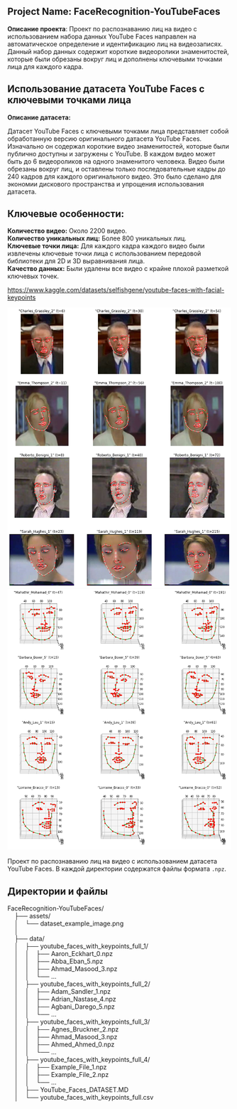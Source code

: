 ## Project Name: FaceRecognition-YouTubeFaces

**Описание проекта**:
Проект по распознаванию лиц на видео с использованием набора данных YouTube Faces направлен на автоматическое определение и идентификацию лиц на видеозаписях. Данный набор данных содержит короткие видеоролики знаменитостей, которые были обрезаны вокруг лиц и дополнены ключевыми точками лица для каждого кадра.

## Использование датасета YouTube Faces с ключевыми точками лица

**Описание датасета:** 

Датасет YouTube Faces с ключевыми точками лица представляет собой обработанную версию оригинального датасета YouTube Faces. Изначально он содержал короткие видео знаменитостей, которые были публично доступны и загружены с YouTube. В каждом видео может быть до 6 видеороликов на одного знаменитого человека. Видео были обрезаны вокруг лиц, и оставлены только последовательные кадры до 240 кадров для каждого оригинального видео. Это было сделано для экономии дискового пространства и упрощения использования датасета.

## Ключевые особенности:

**Количество видео:** Около 2200 видео.<br>
**Количество уникальных лиц:** Более 800 уникальных лиц.<br>
**Ключевые точки лица:** Для каждого кадра каждого видео были извлечены ключевые точки лица с использованием передовой библиотеки для 2D и 3D выравнивания лица.<br>
**Качество данных:** Были удалены все видео с крайне плохой разметкой ключевых точек.<br>

https://www.kaggle.com/datasets/selfishgene/youtube-faces-with-facial-keypoints

![Проект по распознаванию лиц](assets/dataset_example_image.png)
![Проект по распознаванию лиц](assets/dataset_example_points.png)

Проект по распознаванию лиц на видео с использованием датасета YouTube Faces. В каждой директории содержатся файлы формата `.npz`.

## Директории и файлы

FaceRecognition-YouTubeFaces/  
    ├── assets/  
    │    └── dataset_example_image.png  
    │  
    ├── data/  
    │    ├── youtube_faces_with_keypoints_full_1/  
    │    │    ├── Aaron_Eckhart_0.npz  
    │    │    ├── Abba_Eban_5.npz  
    │    │    ├── Ahmad_Masood_3.npz  
    │    │    └── ...  
    │    ├── youtube_faces_with_keypoints_full_2/  
    │    │    ├── Adam_Sandler_1.npz  
    │    │    ├── Adrian_Nastase_4.npz  
    │    │    ├── Agbani_Darego_5.npz  
    │    │    └── ...  
    │    ├── youtube_faces_with_keypoints_full_3/  
    │    │    ├── Agnes_Bruckner_2.npz  
    │    │    ├── Ahmad_Masood_3.npz  
    │    │    ├── Ahmed_Ahmed_0.npz  
    │    │    └── ...  
    │    ├── youtube_faces_with_keypoints_full_4/  
    │    │    ├── Example_File_1.npz  
    │    │    ├── Example_File_2.npz  
    │    │    └── ...  
    │    ├── YouTube_Faces_DATASET.MD  
    │    └── youtube_faces_with_keypoints_full.csv  

